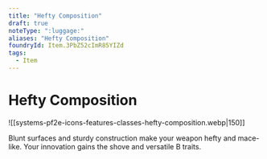 ```yaml
---
title: "Hefty Composition"
draft: true
noteType: ":luggage:"
aliases: "Hefty Composition"
foundryId: Item.3PbZ52cImR85YIZd
tags:
  - Item
---
```


# Hefty Composition
![[systems-pf2e-icons-features-classes-hefty-composition.webp|150]]

Blunt surfaces and sturdy construction make your weapon hefty and mace-like. Your innovation gains the shove and versatile B traits.
